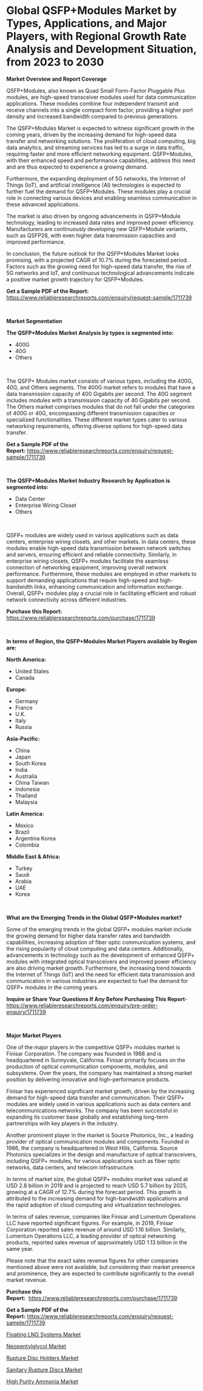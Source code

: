 <p><h1>Global QSFP+Modules Market by Types, Applications, and Major Players, with Regional Growth Rate Analysis and Development Situation, from 2023 to 2030</h1></p><p><strong>Market Overview and Report Coverage</strong></p>
<p><p>QSFP+Modules, also known as Quad Small Form-Factor Pluggable Plus modules, are high-speed transceiver modules used for data communication applications. These modules combine four independent transmit and receive channels into a single compact form factor, providing a higher port density and increased bandwidth compared to previous generations.</p><p>The QSFP+Modules Market is expected to witness significant growth in the coming years, driven by the increasing demand for high-speed data transfer and networking solutions. The proliferation of cloud computing, big data analytics, and streaming services has led to a surge in data traffic, requiring faster and more efficient networking equipment. QSFP+Modules, with their enhanced speed and performance capabilities, address this need and are thus expected to experience a growing demand.</p><p>Furthermore, the expanding deployment of 5G networks, the Internet of Things (IoT), and artificial intelligence (AI) technologies is expected to further fuel the demand for QSFP+Modules. These modules play a crucial role in connecting various devices and enabling seamless communication in these advanced applications.</p><p>The market is also driven by ongoing advancements in QSFP+Module technology, leading to increased data rates and improved power efficiency. Manufacturers are continuously developing new QSFP+Module variants, such as QSFP28, with even higher data transmission capacities and improved performance.</p><p>In conclusion, the future outlook for the QSFP+Modules Market looks promising, with a projected CAGR of 10.7% during the forecasted period. Factors such as the growing need for high-speed data transfer, the rise of 5G networks and IoT, and continuous technological advancements indicate a positive market growth trajectory for QSFP+Modules.</p></p>
<p><strong>Get a Sample PDF of the Report:</strong> <a href="https://www.reliableresearchreports.com/enquiry/request-sample/1711739">https://www.reliableresearchreports.com/enquiry/request-sample/1711739</a></p>
<p>&nbsp;</p>
<p><strong>Market Segmentation</strong></p>
<p><strong>The QSFP+Modules Market Analysis by types is segmented into:</strong></p>
<p><ul><li>400G</li><li>40G</li><li>Others</li></ul></p>
<p>&nbsp;</p>
<p><p>The QSFP+ Modules market consists of various types, including the 400G, 40G, and Others segments. The 400G market refers to modules that have a data transmission capacity of 400 Gigabits per second. The 40G segment includes modules with a transmission capacity of 40 Gigabits per second. The Others market comprises modules that do not fall under the categories of 400G or 40G, encompassing different transmission capacities or specialized functionalities. These different market types cater to various networking requirements, offering diverse options for high-speed data transfer.</p></p>
<p><strong>Get a Sample PDF of the Report:</strong>&nbsp;<a href="https://www.reliableresearchreports.com/enquiry/request-sample/1711739">https://www.reliableresearchreports.com/enquiry/request-sample/1711739</a></p>
<p>&nbsp;</p>
<p><strong>The QSFP+Modules Market Industry Research by Application is segmented into:</strong></p>
<p><ul><li>Data Center</li><li>Enterprise Wiring Closet</li><li>Others</li></ul></p>
<p>&nbsp;</p>
<p><p>QSFP+ modules are widely used in various applications such as data centers, enterprise wiring closets, and other markets. In data centers, these modules enable high-speed data transmission between network switches and servers, ensuring efficient and reliable connectivity. Similarly, in enterprise wiring closets, QSFP+ modules facilitate the seamless connection of networking equipment, improving overall network performance. Furthermore, these modules are employed in other markets to support demanding applications that require high-speed and high-bandwidth links, enhancing communication and information exchange. Overall, QSFP+ modules play a crucial role in facilitating efficient and robust network connectivity across different industries.</p></p>
<p><strong>Purchase this Report:</strong>&nbsp; <a href="https://www.reliableresearchreports.com/purchase/1711739">https://www.reliableresearchreports.com/purchase/1711739</a></p>
<p>&nbsp;</p>
<p><strong>In terms of Region, the QSFP+Modules Market Players available by Region are:</strong></p>
<p>
    <p> <strong> North America: </strong>
        <ul>
            <li>United States</li>
            <li>Canada</li>
        </ul>
        </p> 
    <p> <strong> Europe: </strong>
        <ul>
            <li>Germany</li>
            <li>France</li>
            <li>U.K.</li>
            <li>Italy</li>
            <li>Russia</li>
        </ul>
        </p> 
    <p> <strong> Asia-Pacific: </strong>
        <ul>
            <li>China</li>
            <li>Japan</li>
            <li>South Korea</li>
            <li>India</li>
            <li>Australia</li>
            <li>China Taiwan</li>
            <li>Indonesia</li>
            <li>Thailand</li>
            <li>Malaysia</li>
        </ul>
        </p> 
    <p> <strong> Latin America: </strong>
        <ul>
            <li>Mexico</li>
            <li>Brazil</li>
            <li>Argentina Korea</li>
            <li>Colombia</li>
        </ul>
        </p> 
    <p> <strong> Middle East & Africa: </strong>
        <ul>
            <li>Turkey</li>
            <li>Saudi</li>
            <li>Arabia</li>
            <li>UAE</li>
            <li>Korea</li>
        </ul>
    </p>
    </p>
<p>&nbsp;</p>
<p><strong>What are the Emerging Trends in the Global QSFP+Modules market?</strong></p>
<p><p>Some of the emerging trends in the global QSFP+ modules market include the growing demand for higher data transfer rates and bandwidth capabilities, increasing adoption of fiber optic communication systems, and the rising popularity of cloud computing and data centers. Additionally, advancements in technology such as the development of enhanced QSFP+ modules with integrated optical transceivers and improved power efficiency are also driving market growth. Furthermore, the increasing trend towards the Internet of Things (IoT) and the need for efficient data transmission and communication in various industries are expected to fuel the demand for QSFP+ modules in the coming years.</p></p>
<p><strong>Inquire or Share Your Questions If Any Before Purchasing This Report</strong>- <a href="https://www.reliableresearchreports.com/enquiry/pre-order-enquiry/1711739">https://www.reliableresearchreports.com/enquiry/pre-order-enquiry/1711739</a></p>
<p>&nbsp;</p>
<p><strong>Major Market Players</strong></p>
<p><p>One of the major players in the competitive QSFP+ modules market is Finisar Corporation. The company was founded in 1988 and is headquartered in Sunnyvale, California. Finisar primarily focuses on the production of optical communication components, modules, and subsystems. Over the years, the company has maintained a strong market position by delivering innovative and high-performance products.</p><p>Finisar has experienced significant market growth, driven by the increasing demand for high-speed data transfer and communication. Their QSFP+ modules are widely used in various applications such as data centers and telecommunications networks. The company has been successful in expanding its customer base globally and establishing long-term partnerships with key players in the industry.</p><p>Another prominent player in the market is Source Photonics, Inc., a leading provider of optical communication modules and components. Founded in 1986, the company is headquartered in West Hills, California. Source Photonics specializes in the design and manufacture of optical transceivers, including QSFP+ modules, for various applications such as fiber optic networks, data centers, and telecom infrastructure.</p><p>In terms of market size, the global QSFP+ modules market was valued at USD 2.8 billion in 2019 and is projected to reach USD 5.7 billion by 2025, growing at a CAGR of 12.7% during the forecast period. This growth is attributed to the increasing demand for high-bandwidth applications and the rapid adoption of cloud computing and virtualization technologies.</p><p>In terms of sales revenue, companies like Finisar and Lumentum Operations LLC have reported significant figures. For example, in 2019, Finisar Corporation reported sales revenue of around USD 1.16 billion. Similarly, Lumentum Operations LLC, a leading provider of optical networking products, reported sales revenue of approximately USD 1.13 billion in the same year.</p><p>Please note that the exact sales revenue figures for other companies mentioned above were not available, but considering their market presence and prominence, they are expected to contribute significantly to the overall market revenue.</p></p>
<p><strong>Purchase this Report:</strong>&nbsp;&nbsp;<a href="https://www.reliableresearchreports.com/purchase/1711739">https://www.reliableresearchreports.com/purchase/1711739</a></p>
<p></p>
<p><strong>Get a Sample PDF of the Report:</strong>&nbsp;<a href="https://www.reliableresearchreports.com/enquiry/request-sample/1711739">https://www.reliableresearchreports.com/enquiry/request-sample/1711739</a></p>
<p><p><a href="https://medium.com/@darrensipes2023/floating-lng-systems-market-the-key-to-successful-business-strategy-forecast-till-2030-2f04d3f8f046">Floating LNG Systems Market</a></p><p><a href="https://www.linkedin.com/pulse/neopentylglycol-market-research-report-unlocks-analysis-financial-9k27e/">Neopentylglycol Market</a></p><p><a href="https://github.com/marloy8/Market-Research-Report-List-1/blob/main/rupture-disc-holders-market.md">Rupture Disc Holders Market</a></p><p><a href="https://github.com/aliciawhite5576/Market-Research-Report-List-1/blob/main/sanitary-rupture-discs-market.md">Sanitary Rupture Discs Market</a></p><p><a href="https://issuu.com/reportprime-2/docs/high-purity-ammonia-market-size-2030.pptx?fr=xKAE9_zU1NQ">High Purity Ammonia Market</a></p></p>